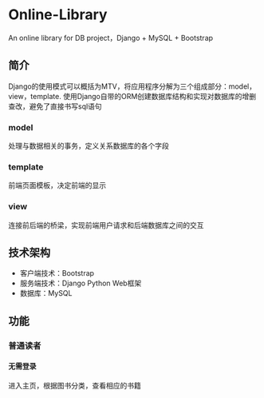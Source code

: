 # Online-Library
An online library for DB project，Django + MySQL + Bootstrap

## 简介
Django的使用模式可以概括为MTV，将应用程序分解为三个组成部分：model，view，template.
使用Django自带的ORM创建数据库结构和实现对数据库的增删查改，避免了直接书写sql语句
### model
处理与数据相关的事务，定义关系数据库的各个字段
### template
前端页面模板，决定前端的显示
### view
连接前后端的桥梁，实现前端用户请求和后端数据库之间的交互

## 技术架构
- 客户端技术：Bootstrap
- 服务端技术：Django Python Web框架
- 数据库：MySQL

## 功能
### 普通读者
#### 无需登录
进入主页，根据图书分类，查看相应的书籍
